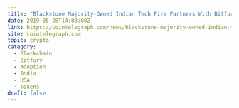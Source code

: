 ```yaml
---
title: "Blackstone Majority-Owned Indian Tech Firm Partners With Bitfury on Trade Finance Project"
date: 2019-05-28T14:08:00Z
link: https://cointelegraph.com/news/blackstone-majority-owned-indian-tech-firm-partners-with-bitfury-on-trade-finance-project?utm_medium=RSS&utm_source=hune
site: cointelegraph.com
topic: crypto
category:
  - Blockchain
  - Bitfury
  - Adoption
  - India
  - USA
  - Tokens
draft: false
---
```

